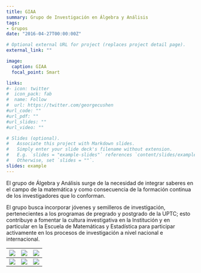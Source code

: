 ```yaml
---
title: GIAA
summary: Grupo de Investigación en Álgebra y Análisis
tags:
- Grupos
date: "2016-04-27T00:00:00Z"

# Optional external URL for project (replaces project detail page).
external_link: ""

image:
  caption: GIAA
  focal_point: Smart

links:
#- icon: twitter
#  icon_pack: fab
#  name: Follow
#  url: https://twitter.com/georgecushen
#url_code: ""
#url_pdf: ""
#url_slides: ""
#url_video: ""

# Slides (optional).
#   Associate this project with Markdown slides.
#   Simply enter your slide deck's filename without extension.
#   E.g. `slides = "example-slides"` references `content/slides/example-slides.md`.
#   Otherwise, set `slides = ""`.
slides: example
---
```


El grupo de Álgebra y Análisis surge de la necesidad de integrar saberes en el campo de la matemática y  como consecuencia de la formación continua de los investigadores que lo conforman.

El grupo busca incorporar jóvenes y semilleros de investigación, pertenecientes a los programas de pregrado y postgrado de la UPTC; esto contribuye a fomentar la cultura investigativa en la Institución y en particular en la Escuela de Matemáticas y Estadística para participar activamente en los procesos de investigación a nivel nacional e internacional.

[<img src ="https://matematicas.netlify.app/authors/sepulveda-o/avatar_hu50e9fa2416a076a452ba4ae414b9e830_809148_270x270_fill_q90_lanczos_center.jpg">](https://matematicas.netlifya.app/authors/sepulveda-o/)| [<img src ="https://matematicas.netlify.app/authors/sanchez-z/avatar_hu15f847b7afdfcea7d4156d046ba50c64_5893_270x270_fill_q90_lanczos_center.jpg">](https://matematicas.netlifya.app/authors/sanchez-z/)|[<img src ="https://matematicas.netlify.app/authors/suarez-h/avatar_hu3f6f431a0424a063128063b4de1eb211_502685_270x270_fill_q90_lanczos_center.jpg">](https://matematicas.netlifya.app/authors/suarez-h/)
 ---| ---|---
[<img src ="https://matematicas.netlify.app/authors/maluendas-p/avatar_hu776a92a3a8823ddb06d6424eb8c2d7f5_5646_270x270_fill_q90_lanczos_center.jpg">](https://matematicas.netlifya.app/authors/maluendas-p/)| [<img src ="https://matematicas.netlify.app/authors/serna-r/avatar_hu0a6fbd488de4651afe5722c5cfe71339_628863_270x270_fill_q90_lanczos_center.jpg">](https://matematicas.netlifya.app/authors/serna-r/)|[<img src ="https://matematicas.netlify.app/authors/fuentes-e/avatar_hub9b23f3c28359c7dd103ffaa7248293e_114432_270x270_fill_q90_lanczos_center.jpg">](https://matematicas.netlifya.app/authors/fuentes-e/)

